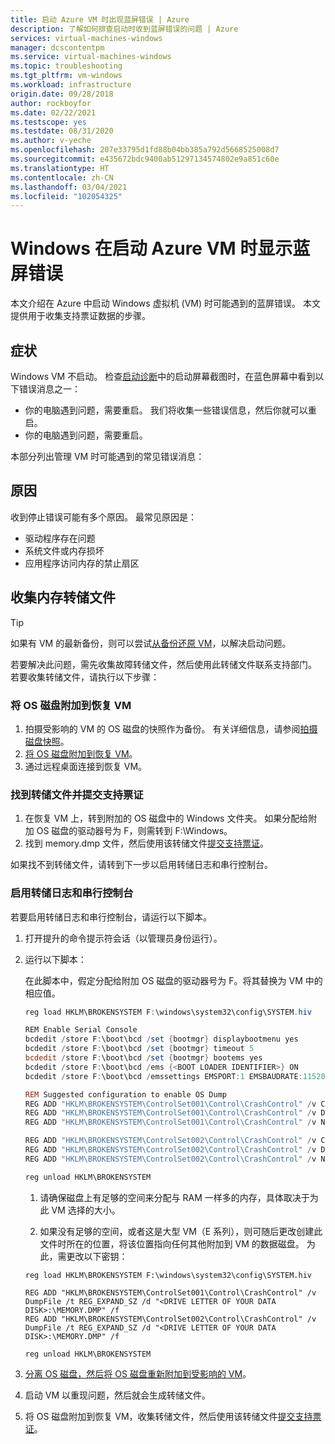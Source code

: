 ```yaml
---
title: 启动 Azure VM 时出现蓝屏错误 | Azure
description: 了解如何排查启动时收到蓝屏错误的问题 | Azure
services: virtual-machines-windows
manager: dcscontentpm
ms.service: virtual-machines-windows
ms.topic: troubleshooting
ms.tgt_pltfrm: vm-windows
ms.workload: infrastructure
origin.date: 09/28/2018
author: rockboyfor
ms.date: 02/22/2021
ms.testscope: yes
ms.testdate: 08/31/2020
ms.author: v-yeche
ms.openlocfilehash: 207e33795d1fd88b04bb385a792d5668525008d7
ms.sourcegitcommit: e435672bdc9400ab51297134574802e9a851c60e
ms.translationtype: HT
ms.contentlocale: zh-CN
ms.lasthandoff: 03/04/2021
ms.locfileid: "102054325"
---
```

# <a name="windows-shows-blue-screen-error-when-booting-an-azure-vm"></a>Windows 在启动 Azure VM 时显示蓝屏错误
本文介绍在 Azure 中启动 Windows 虚拟机 (VM) 时可能遇到的蓝屏错误。 本文提供用于收集支持票证数据的步骤。 

## <a name="symptom"></a>症状 

Windows VM 不启动。 检查[启动诊断](./boot-diagnostics.md)中的启动屏幕截图时，在蓝色屏幕中看到以下错误消息之一：

- 你的电脑遇到问题，需要重启。 我们将收集一些错误信息，然后你就可以重启。
- 你的电脑遇到问题，需要重启。

本部分列出管理 VM 时可能遇到的常见错误消息：

## <a name="cause"></a>原因

收到停止错误可能有多个原因。 最常见原因是：

- 驱动程序存在问题
- 系统文件或内存损坏
- 应用程序访问内存的禁止扇区

## <a name="collect-memory-dump-file"></a>收集内存转储文件

> [!TIP]
> 如果有 VM 的最新备份，则可以尝试[从备份还原 VM](../../backup/backup-azure-arm-restore-vms.md)，以解决启动问题。

若要解决此问题，需先收集故障转储文件，然后使用此转储文件联系支持部门。 若要收集转储文件，请执行以下步骤：

### <a name="attach-the-os-disk-to-a-recovery-vm"></a>将 OS 磁盘附加到恢复 VM

1. 拍摄受影响的 VM 的 OS 磁盘的快照作为备份。 有关详细信息，请参阅[拍摄磁盘快照](../windows/snapshot-copy-managed-disk.md)。
2. [将 OS 磁盘附加到恢复 VM](./troubleshoot-recovery-disks-portal-windows.md)。 
3. 通过远程桌面连接到恢复 VM。

### <a name="locate-dump-file-and-submit-a-support-ticket"></a>找到转储文件并提交支持票证

1. 在恢复 VM 上，转到附加的 OS 磁盘中的 Windows 文件夹。 如果分配给附加 OS 磁盘的驱动器号为 F，则需转到 F:\Windows。
2. 找到 memory.dmp 文件，然后使用该转储文件[提交支持票证](https://support.azure.cn/support/support-azure/)。 

如果找不到转储文件，请转到下一步以启用转储日志和串行控制台。

### <a name="enable-dump-log-and-serial-console"></a>启用转储日志和串行控制台

若要启用转储日志和串行控制台，请运行以下脚本。

1. 打开提升的命令提示符会话（以管理员身份运行）。
2. 运行以下脚本：

    在此脚本中，假定分配给附加 OS 磁盘的驱动器号为 F。将其替换为 VM 中的相应值。

    ```powershell
    reg load HKLM\BROKENSYSTEM F:\windows\system32\config\SYSTEM.hiv

    REM Enable Serial Console
    bcdedit /store F:\boot\bcd /set {bootmgr} displaybootmenu yes
    bcdedit /store F:\boot\bcd /set {bootmgr} timeout 5
    bcdedit /store F:\boot\bcd /set {bootmgr} bootems yes
    bcdedit /store F:\boot\bcd /ems {<BOOT LOADER IDENTIFIER>} ON
    bcdedit /store F:\boot\bcd /emssettings EMSPORT:1 EMSBAUDRATE:115200

    REM Suggested configuration to enable OS Dump
    REG ADD "HKLM\BROKENSYSTEM\ControlSet001\Control\CrashControl" /v CrashDumpEnabled /t REG_DWORD /d 1 /f
    REG ADD "HKLM\BROKENSYSTEM\ControlSet001\Control\CrashControl" /v DumpFile /t REG_EXPAND_SZ /d "%SystemRoot%\MEMORY.DMP" /f
    REG ADD "HKLM\BROKENSYSTEM\ControlSet001\Control\CrashControl" /v NMICrashDump /t REG_DWORD /d 1 /f

    REG ADD "HKLM\BROKENSYSTEM\ControlSet002\Control\CrashControl" /v CrashDumpEnabled /t REG_DWORD /d 1 /f
    REG ADD "HKLM\BROKENSYSTEM\ControlSet002\Control\CrashControl" /v DumpFile /t REG_EXPAND_SZ /d "%SystemRoot%\MEMORY.DMP" /f
    REG ADD "HKLM\BROKENSYSTEM\ControlSet002\Control\CrashControl" /v NMICrashDump /t REG_DWORD /d 1 /f

    reg unload HKLM\BROKENSYSTEM
    ```

    1. 请确保磁盘上有足够的空间来分配与 RAM 一样多的内存，具体取决于为此 VM 选择的大小。
    2. 如果没有足够的空间，或者这是大型 VM（E 系列），则可随后更改创建此文件时所在的位置，将该位置指向任何其他附加到 VM 的数据磁盘。 为此，需更改以下密钥：
        
        <!--Not Available on G, GS series-->
    
    ```config-reg
    reg load HKLM\BROKENSYSTEM F:\windows\system32\config\SYSTEM.hiv

    REG ADD "HKLM\BROKENSYSTEM\ControlSet001\Control\CrashControl" /v DumpFile /t REG_EXPAND_SZ /d "<DRIVE LETTER OF YOUR DATA DISK>:\MEMORY.DMP" /f
    REG ADD "HKLM\BROKENSYSTEM\ControlSet002\Control\CrashControl" /v DumpFile /t REG_EXPAND_SZ /d "<DRIVE LETTER OF YOUR DATA DISK>:\MEMORY.DMP" /f

    reg unload HKLM\BROKENSYSTEM
    ```

3. [分离 OS 磁盘，然后将 OS 磁盘重新附加到受影响的 VM](./troubleshoot-recovery-disks-portal-windows.md)。
4. 启动 VM 以重现问题，然后就会生成转储文件。
5. 将 OS 磁盘附加到恢复 VM，收集转储文件，然后使用该转储文件[提交支持票证](https://support.azure.cn/support/support-azure/)。

<!--Update_Description: update meta properties, wording update, update link-->